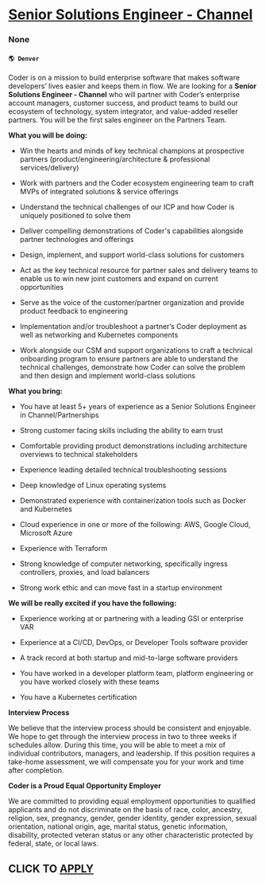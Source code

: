 # [Senior Solutions Engineer - Channel](https://www.remotewlb.com/apply/senior-solutions-engineer-channel)  
### None  
#### `🌎 Denver`  

Coder is on a mission to build enterprise software that makes software developers’ lives easier and keeps them in flow. We are looking for a **Senior Solutions Engineer - Channel** who will partner with Coder’s enterprise account managers, customer success, and product teams to build our ecosystem of technology, system integrator, and value-added reseller partners. You will be the first sales engineer on the Partners Team.

 **What you will be doing:**

  * Win the hearts and minds of key technical champions at prospective partners (product/engineering/architecture & professional services/delivery)

  * Work with partners and the Coder ecosystem engineering team to craft MVPs of integrated solutions & service offerings

  * Understand the technical challenges of our ICP and how Coder is uniquely positioned to solve them

  * Deliver compelling demonstrations of Coder's capabilities alongside partner technologies and offerings

  * Design, implement, and support world-class solutions for customers

  * Act as the key technical resource for partner sales and delivery teams to enable us to win new joint customers and expand on current opportunities

  * Serve as the voice of the customer/partner organization and provide product feedback to engineering

  * Implementation and/or troubleshoot a partner’s Coder deployment as well as networking and Kubernetes components

  * Work alongside our CSM and support organizations to craft a technical onboarding program to ensure partners are able to understand the technical challenges, demonstrate how Coder can solve the problem and then design and implement world-class solutions

 **What you bring:**

  * You have at least 5+ years of experience as a Senior Solutions Engineer in Channel/Partnerships

  * Strong customer facing skills including the ability to earn trust 

  * Comfortable providing product demonstrations including architecture overviews to technical stakeholders

  * Experience leading detailed technical troubleshooting sessions

  * Deep knowledge of Linux operating systems

  * Demonstrated experience with containerization tools such as Docker and Kubernetes

  * Cloud experience in one or more of the following: AWS, Google Cloud, Microsoft Azure 

  * Experience with Terraform

  * Strong knowledge of computer networking, specifically ingress controllers, proxies, and load balancers

  * Strong work ethic and can move fast in a startup environment

 **We will be really excited if you have the following:**

  * Experience working at or partnering with a leading GSI or enterprise VAR

  * Experience at a CI/CD, DevOps, or Developer Tools software provider

  * A track record at both startup and mid-to-large software providers

  * You have worked in a developer platform team, platform engineering or you have worked closely with these teams

  * You have a Kubernetes certification

 **Interview Process**

We believe that the interview process should be consistent and enjoyable. We hope to get through the interview process in two to three weeks if schedules allow. During this time, you will be able to meet a mix of individual contributors, managers, and leadership. If this position requires a take-home assessment, we will compensate you for your work and time after completion.

**Coder is a Proud Equal Opportunity Employer**

We are committed to providing equal employment opportunities to qualified applicants and do not discriminate on the basis of race, color, ancestry, religion, sex, pregnancy, gender, gender identity, gender expression, sexual orientation, national origin, age, marital status, genetic information, disability, protected veteran status or any other characteristic protected by federal, state, or local laws.

  
## CLICK TO [APPLY](https://www.remotewlb.com/apply/senior-solutions-engineer-channel)

